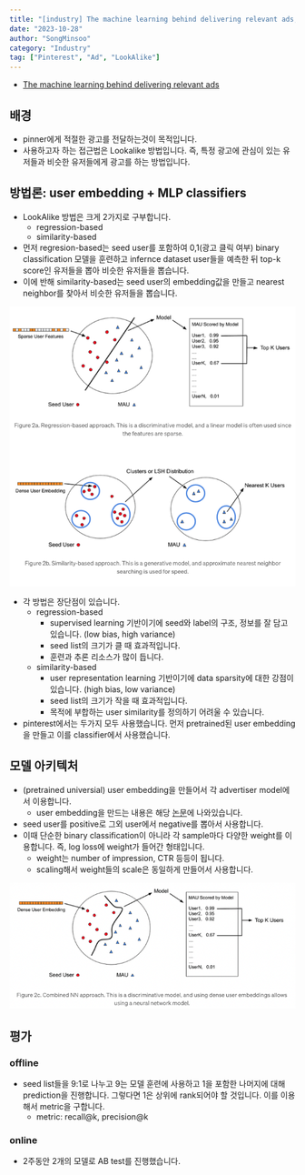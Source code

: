```yaml
---
title: "[industry] The machine learning behind delivering relevant ads, 2021"
date: "2023-10-28"
author: "SongMinsoo"
category: "Industry"
tag: ["Pinterest", "Ad", "LookAlike"]
---
```


- [The machine learning behind delivering relevant ads](https://medium.com/pinterest-engineering/the-machine-learning-behind-delivering-relevant-ads-8987fc5ba1c0)

## 배경
- pinner에게 적절한 광고를 전달하는것이 목적입니다.
- 사용하고자 하는 접근법은 Lookalike 방법입니다. 즉, 특정 광고에 관심이 있는 유저들과 비슷한 유저들에게 광고를 하는 방법입니다.

## 방법론: user embedding + MLP classifiers
- LookAlike 방법은 크게 2가지로 구부합니다.
  - regression-based
  - similarity-based
- 먼저 regresion-based는 seed user를 포함하여 0,1(광고 클릭 여부) binary classification 모델을 훈련하고 infernce dataset user들을 예측한 뒤 top-k score인 유저들을 뽑아 비슷한 유저들을 뽑습니다.
- 이에 반해 similarity-based는 seed user의 embedding값을 만들고 nearest neighbor를 찾아서 비슷한 유저들을 뽑습니다.

![img](../image/image_industry/pinterest/pinterest_1.png)

- 각 방법은 장단점이 있습니다.
  - regression-based
    - supervised learning 기반이기에 seed와 label의 구조, 정보를 잘 담고 있습니다. (low bias, high variance)
    - seed list의 크기가 클 때 효과적입니다.
    - 훈련과 추론 리소스가 많이 듭니다.
  - similarity-based
    - user representation learning 기반이기에 data sparsity에 대한 강점이 있습니다. (high bias, low variance)
    - seed list의 크기가 작을 때 효과적입니다.
    - 목적에 부합하는 user similarity를 정의하기 어려울 수 있습니다.
- pinterest에서는 두가지 모두 사용했습니다. 먼저 pretrained된 user embedding을 만들고 이를 classifier에서 사용했습니다.

## 모델 아키텍처
- (pretrained universial) user embedding을 만들어서 각 advertiser model에서 이용합니다.
  - user embedding을 만드는 내용은 해당 [논문](https://www.pinterestcareers.com/media/gvnpojec/transferlearning-kdd2019.pdf)에 나와있습니다.
- seed user를 positive로 그외 user에서 negative를 뽑아서 사용합니다.
- 이때 단순한 binary classification이 아니라 각 sample마다 다양한 weight를 이용합니다. 즉, log loss에 weight가 들어간 형태입니다.
  - weight는 number of impression, CTR 등등이 됩니다.
  - scaling해서 weight들의 scale은 동일하게 만들어서 사용합니다.

![img](../image/image_industry/pinterest/pinterest_2.png)

## 평가

### offline
- seed list들을 9:1로 나누고 9는 모델 훈련에 사용하고 1을 포함한 나머지에 대해 prediction을 진행합니다. 그렇다면 1은 상위에 rank되어야 할 것입니다. 이를 이용해서 metric을 구합니다.
  - metric: recall@k, precision@k

### online
- 2주동안 2개의 모델로 AB test를 진행했습니다.